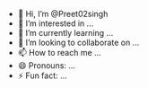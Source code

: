 - 👋 Hi, I’m @Preet02singh
- 👀 I’m interested in ...
- 🌱 I’m currently learning ...
- 💞️ I’m looking to collaborate on ...
- 📫 How to reach me ...
- 😄 Pronouns: ...
- ⚡ Fun fact: ...

<!---
Preet02singh/Preet02singh is a ✨ special ✨ repository because its `README.md` (this file) appears on your GitHub profile.
You can click the Preview link to take a look at your changes.
--->
